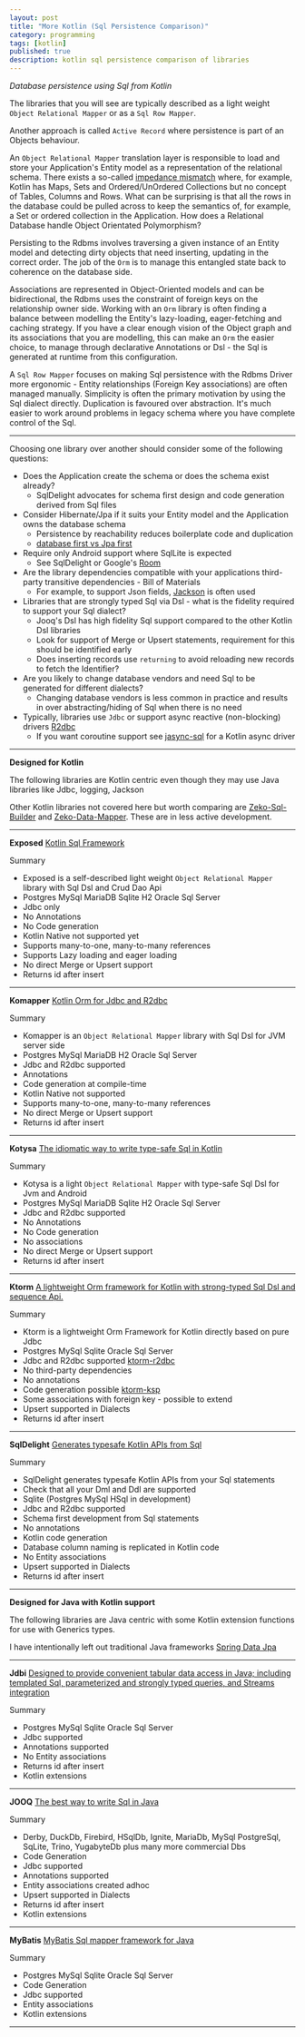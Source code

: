 ```yaml
---
layout: post
title: "More Kotlin (Sql Persistence Comparison)"
category: programming
tags: [kotlin]
published: true
description: kotlin sql persistence comparison of libraries 
---
```


*Database persistence using Sql from Kotlin*

The libraries that you will see are typically described as a light weight `Object Relational Mapper` or as a `Sql Row Mapper`.

Another approach is called `Active Record` where persistence is part of an Objects behaviour.

An `Object Relational Mapper` translation layer is responsible to load and store your Application's Entity model as a representation of the relational schema.
There exists a so-called [impedance mismatch](https://agiledata.org/essays/impedanceMismatch.html) where, for example, Kotlin has Maps, Sets and Ordered/UnOrdered Collections
but no concept of Tables, Columns and Rows. What can be surprising is that all the rows in the database could be pulled across to keep
the semantics of, for example, a Set or ordered collection in the Application. How does a Relational Database handle Object Orientated Polymorphism?

Persisting to the Rdbms involves traversing a given instance of an Entity model and detecting dirty objects that need inserting,
updating in the correct order. The job of the `Orm` is to manage this entangled state back to coherence on the database side. 

Associations are represented in Object-Oriented models and can be bidirectional, the Rdbms uses the constraint of foreign keys on the relationship owner side.
Working with an `Orm` library is often finding a balance between modelling the Entity's lazy-loading, eager-fetching and caching strategy.
If you have a clear enough vision of the Object graph and its associations that you are modelling, this can make an `Orm` the easier choice, to manage
through declarative Annotations or Dsl - the Sql is generated at runtime from this configuration.

A `Sql Row Mapper` focuses on making Sql persistence with the Rdbms Driver more ergonomic - Entity relationships (Foreign Key associations) are often 
managed manually. Simplicity is often the primary motivation by using the Sql dialect directly. Duplication is favoured over abstraction.
It's much easier to work around problems in legacy schema where you have complete control of the Sql.

---

Choosing one library over another should consider some of the following questions:

* Does the Application create the schema or does the schema exist already?
  * SqlDelight advocates for schema first design and code generation derived from Sql files 
* Consider Hibernate/Jpa if it suits your Entity model and the Application owns the database schema
  * Persistence by reachability reduces boilerplate code and duplication
  * [database first vs Jpa first](https://www.jpa-buddy.com/blog/db-first-vs-jpa-first/)
* Require only Android support where SqlLite is expected
  * See SqlDelight or Google's [Room](https://developer.android.com/reference/androidx/room/package-summary)
* Are the library dependencies compatible with your applications third-party transitive dependencies - Bill of Materials
  * For example, to support Json fields, [Jackson](https://github.com/FasterXML/jackson) is often used 
* Libraries that are strongly typed Sql via Dsl - what is the fidelity required to support your Sql dialect?
  * Jooq's Dsl has high fidelity Sql support compared to the other Kotlin Dsl libraries
  * Look for support of Merge or Upsert statements, requirement for this should be identified early 
  * Does inserting records use `returning` to avoid reloading new records to fetch the Identifier?
* Are you likely to change database vendors and need Sql to be generated for different dialects?
  * Changing database vendors is less common in practice and results in over abstracting/hiding of Sql when there is no need
* Typically, libraries use `Jdbc` or support async reactive (non-blocking) drivers [R2dbc](https://r2dbc.io/)
  * If you want coroutine support see [jasync-sql](https://github.com/jasync-sql/jasync-sql) for a Kotlin async driver 

---

**Designed for Kotlin**

The following libraries are Kotlin centric even though they may use Java libraries like Jdbc, logging, Jackson

Other Kotlin libraries not covered here but worth comparing are [Zeko-Sql-Builder](https://github.com/darkredz/Zeko-SQL-Builder) and
[Zeko-Data-Mapper](https://github.com/darkredz/Zeko-Data-Mapper). These are in less active development.

---

**Exposed** [Kotlin Sql Framework](https://github.com/JetBrains/Exposed)

Summary

* Exposed is a self-described light weight `Object Relational Mapper` library with Sql Dsl and Crud Dao Api
* Postgres MySql MariaDB Sqlite H2 Oracle Sql Server
* Jdbc only
* No Annotations
* No Code generation
* Kotlin Native not supported yet
* Supports many-to-one, many-to-many references
* Supports Lazy loading and eager loading
* No direct Merge or Upsert support 
* Returns id after insert

---

**Komapper** [Kotlin Orm for Jdbc and R2dbc](https://github.com/komapper/komapper)

Summary

* Komapper is an `Object Relational Mapper` library with Sql Dsl for JVM server side 
* Postgres MySql MariaDB H2 Oracle Sql Server
* Jdbc and R2dbc supported
* Annotations
* Code generation at compile-time
* Kotlin Native not supported 
* Supports many-to-one, many-to-many references
* No direct Merge or Upsert support
* Returns id after insert

---

**Kotysa** [The idiomatic way to write type-safe Sql in Kotlin](https://github.com/ufoss-org/kotysa/)

Summary

* Kotysa is a light `Object Relational Mapper` with type-safe Sql Dsl for Jvm and Android
* Postgres MySql MariaDB Sqlite H2 Oracle Sql Server
* Jdbc and R2dbc supported
* No Annotations
* No Code generation
* No associations
* No direct Merge or Upsert support
* Returns id after insert

---

**Ktorm** [A lightweight Orm framework for Kotlin with strong-typed Sql Dsl and sequence Api.](https://github.com/kotlin-orm/ktorm)

Summary
* Ktorm is a lightweight Orm Framework for Kotlin directly based on pure Jdbc
* Postgres MySql Sqlite Oracle Sql Server
* Jdbc and R2dbc supported [ktorm-r2dbc](https://github.com/kotlin-orm/ktorm-r2dbc)
* No third-party dependencies
* No annotations
* Code generation possible [ktorm-ksp](https://github.com/kotlin-orm/ktorm-ksp)
* Some associations with foreign key - possible to extend 
* Upsert supported in Dialects
* Returns id after insert

---

**SqlDelight** [Generates typesafe Kotlin APIs from Sql](https://github.com/cashapp/sqldelight)

Summary
* SqlDelight generates typesafe Kotlin APIs from your Sql statements
* Check that all your Dml and Ddl are supported
* Sqlite (Postgres MySql HSql in development)
* Jdbc and R2dbc supported
* Schema first development from Sql statements
* No annotations
* Kotlin code generation
* Database column naming is replicated in Kotlin code
* No Entity associations
* Upsert supported in Dialects
* Returns id after insert

---

**Designed for Java with Kotlin support**

The following libraries are Java centric with some Kotlin extension functions for use with Generics types.

I have intentionally left out traditional Java frameworks [Spring Data Jpa](https://github.com/spring-projects/spring-data-jpa) 

---

**Jdbi** [Designed to provide convenient tabular data access in Java; including templated Sql, parameterized and strongly typed queries, and Streams integration](https://github.com/jdbi/jdbi)

Summary

* Postgres MySql Sqlite Oracle Sql Server
* Jdbc supported
* Annotations supported
* No Entity associations
* Returns id after insert
* Kotlin extensions

---

**JOOQ** [The best way to write Sql in Java](https://github.com/jOOQ/jOOQ)

Summary

* Derby, DuckDb, Firebird, HSqlDb, Ignite, MariaDb, MySql PostgreSql, SqLite, Trino, YugabyteDb plus many more commercial Dbs 
* Code Generation
* Jdbc supported
* Annotations supported
* Entity associations created adhoc
* Upsert supported in Dialects
* Returns id after insert
* Kotlin extensions

---

**MyBatis** [MyBatis Sql mapper framework for Java](https://github.com/mybatis/mybatis-3)

Summary

* Postgres MySql Sqlite Oracle Sql Server
* Code Generation
* Jdbc supported
* Entity associations
* Kotlin extensions

---
